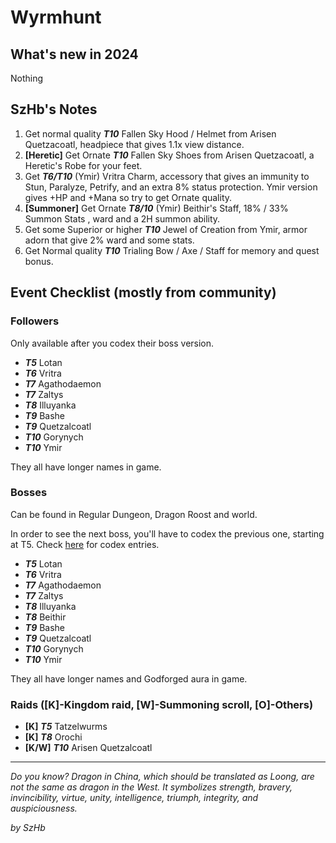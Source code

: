 # Wyrmhunt

## What's new in 2024

Nothing

## SzHb's Notes

1. Get normal quality ***T10*** Fallen Sky Hood / Helmet from Arisen Quetzacoatl, headpiece that gives 1.1x view distance.
2. **[Heretic]** Get Ornate ***T10*** Fallen Sky Shoes from Arisen Quetzacoatl, a Heretic's Robe for your feet.
3. Get ***T6/T10*** (Ymir) Vritra Charm, accessory that gives an immunity to Stun, Paralyze, Petrify, and an extra 8% status protection. Ymir version gives +HP and +Mana so try to get Ornate quality.
4. **[Summoner]** Get Ornate ***T8/10*** (Ymir) Beithir's Staff, 18% / 33% Summon Stats , ward and a 2H summon ability.
5. Get some Superior or higher ***T10*** Jewel of Creation from Ymir, armor adorn that give 2% ward and some stats.
6. Get Normal quality ***T10*** Trialing Bow / Axe / Staff for memory and quest bonus.

## Event Checklist (mostly from community)

### Followers

Only available after you codex their boss version.

- ***T5*** Lotan
- ***T6*** Vritra
- ***T7*** Agathodaemon
- ***T7*** Zaltys
- ***T8*** Illuyanka
- ***T9*** Bashe
- ***T9*** Quetzalcoatl
- ***T10*** Gorynych
- ***T10*** Ymir

They all have longer names in game.

### Bosses

Can be found in Regular Dungeon, Dragon Roost and world.

In order to see the next boss, you'll have to codex the previous one, starting at T5. Check [here](https://orna.guide/monsters?type=1&spawn=51) for codex entries.

- ***T5*** Lotan
- ***T6*** Vritra
- ***T7*** Agathodaemon
- ***T7*** Zaltys
- ***T8*** Illuyanka
- ***T8*** Beithir
- ***T9*** Bashe
- ***T9*** Quetzalcoatl
- ***T10*** Gorynych
- ***T10*** Ymir

They all have longer names and Godforged aura in game.

### Raids ([K]-Kingdom raid, [W]-Summoning scroll, [O]-Others)

- **[K]** ***T5*** Tatzelwurms
- **[K]** ***T8*** Orochi
- **[K/W]** ***T10*** Arisen Quetzalcoatl

---

*Do you know? Dragon in China, which should be translated as Loong, are not the same as dragon in the West. It symbolizes strength, bravery, invincibility, virtue, unity, intelligence, triumph, integrity, and auspiciousness.*

*by SzHb*